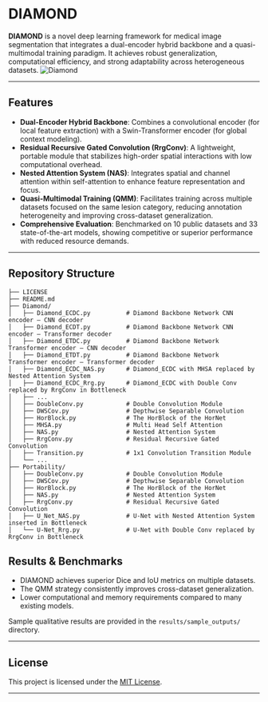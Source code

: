 # DIAMOND

**DIAMOND** is a novel deep learning framework for medical image segmentation that integrates a dual-encoder hybrid backbone and a quasi-multimodal training paradigm. It achieves robust generalization, computational efficiency, and strong adaptability across heterogeneous datasets.
![Diamond](https://github.com/user-attachments/assets/dd6a39c8-ccc0-49c1-8784-a4cf4083ef0a)


---

## Features

- **Dual-Encoder Hybrid Backbone**: Combines a convolutional encoder (for local feature extraction) with a Swin-Transformer encoder (for global context modeling).
- **Residual Recursive Gated Convolution (RrgConv)**: A lightweight, portable module that stabilizes high-order spatial interactions with low computational overhead.
- **Nested Attention System (NAS)**: Integrates spatial and channel attention within self-attention to enhance feature representation and focus.
- **Quasi-Multimodal Training (QMM)**: Facilitates training across multiple datasets focused on the same lesion category, reducing annotation heterogeneity and improving cross-dataset generalization.
- **Comprehensive Evaluation**: Benchmarked on 10 public datasets and 33 state-of-the-art models, showing competitive or superior performance with reduced resource demands.

---

## Repository Structure

```text
├── LICENSE
├── README.md
├── Diamond/
│   ├── Diamond_ECDC.py          # Diamond Backbone Network CNN encoder – CNN decoder
│   ├── Diamond_ECDT.py          # Diamond Backbone Network CNN encoder – Transformer decoder
│   ├── Diamond_ETDC.py          # Diamond Backbone Network Transformer encoder – CNN decoder
│   ├── Diamond_ETDT.py          # Diamond Backbone Network Transformer encoder – Transformer decoder
│   ├── Diamond_ECDC_NAS.py      # Diamond_ECDC with MHSA replaced by Nested Attention System
│   ├── Diamond_ECDC_Rrg.py      # Diamond_ECDC with Double Conv replaced by RrgConv in Bottleneck
│   ├── ...
│   ├── DoubleConv.py            # Double Convolution Module
│   ├── DWSCov.py                # Depthwise Separable Convolution
│   ├── HorBlock.py              # The HorBlock of the HorNet
│   ├── MHSA.py                  # Multi Head Self Attention
│   ├── NAS.py                   # Nested Attention System
│   ├── RrgConv.py               # Residual Recursive Gated Convolution
│   ├── Transition.py            # 1x1 Convolution Transition Module
│   └── ...
├── Portability/
│   ├── DoubleConv.py            # Double Convolution Module
│   ├── DWSCov.py                # Depthwise Separable Convolution
│   ├── HorBlock.py              # The HorBlock of the HorNet
│   ├── NAS.py                   # Nested Attention System
│   ├── RrgConv.py               # Residual Recursive Gated Convolution
│   ├── U_Net_NAS.py             # U-Net with Nested Attention System inserted in Bottleneck
│   └── U-Net_Rrg.py             # U-Net with Double Conv replaced by RrgConv in Bottleneck
```
## Results & Benchmarks

- DIAMOND achieves superior Dice and IoU metrics on multiple datasets.
- The QMM strategy consistently improves cross-dataset generalization.
- Lower computational and memory requirements compared to many existing models.

Sample qualitative results are provided in the `results/sample_outputs/` directory.

---

## License

This project is licensed under the [MIT License](LICENSE).

---
